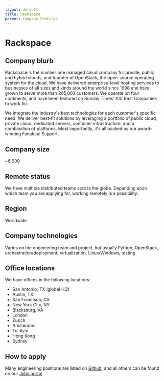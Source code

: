 ```yaml
---
layout: default
title: Rackspace
parent: Company Profiles
---
```


# Rackspace

## Company blurb

Rackspace is the number one managed cloud company for private, public and
hybrid clouds, and founder of OpenStack, the open-source operating system for
the cloud. We have delivered enterprise-level hosting services to businesses
of all sizes and kinds around the world since 1998 and have grown to serve
more than 205,000 customers. We operate on four continents, and have been
featured on Sunday Times' 100 Best Companies to work for.

We integrate the industry's best technologies for each customer's specific
need. We deliver best-fit solutions by leveraging a portfolio of public
cloud, private cloud, dedicated servers, container infrastructure, and a
combination of platforms. Most importantly, it's all backed by our
award-winning Fanatical Support.

## Company size

~6,000

## Remote status

We have multiple distributed teams across the globe. Depending upon which team
you are applying for, working remotely is a possibility.

## Region

Worldwide

## Company technologies

Varies on the engineering team and project, but usually Python, OpenStack,
orchestration/deployment, virtualization, Linux/Windows, testing.

## Office locations

We have offices in the following locations:

- San Antonio, TX (global HQ)
- Austin, TX
- San Francisco, CA
- New York City, NY
- Blacksburg, VA
- London
- Zurich
- Amsterdam
- Tel Aviv
- Hong Kong
- Sydney

## How to apply

Many engineering positions are listed on [Github](https://github.com/rackspace/rackspace_jobs),
and all others can be found on our [Jobs portal](http://rackspace.jobs/).
